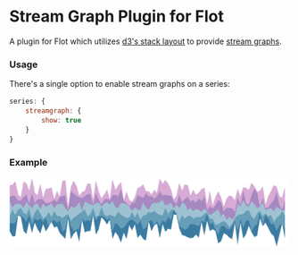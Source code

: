 # Stream Graph Plugin for Flot

A plugin for Flot which utilizes
[d3's stack layout](https://github.com/mbostock/d3/wiki/Stack-Layout)
to provide [stream graphs](http://www.leebyron.com/else/streamgraph/).

### Usage

There's a single option to enable stream graphs on a series:

```javascript
series: {
    streamgraph: {
        show: true
    }
}
```

### Example

![](example/example.png)
